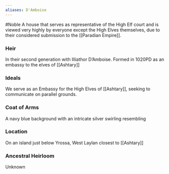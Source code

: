 ```yaml
---
aliases: D'Amboise
---
```

#Noble 
A house that serves as representative of the High Elf court and is viewed very highly by everyone except the High Elves themselves, due to their considered submission to the [[Paradian Empire]]. 

### Heir
In their second generation with Illiathor D’Amboise. Formed in 1020PD as an embassy to the elves of [[Ashtary]]

### Ideals
We serve as an Embassy for the High Elves of [[Ashtary]], seeking to communicate on parallel grounds.

### Coat of Arms
A navy blue background with an intricate silver swirling resembling 

### Location
On an island just below Yrossa, West Laylan closest to [[Ashtary]]


### Ancestral Heirloom
Unknown